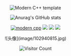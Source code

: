 <div id="title" align=center>

![Modern C++ template][github-sub-title:img]

![Anurag's GitHub stats](https://github-readme-stats.vercel.app/api?username=JQ-Origin&show_icons=true&theme=radical)


[![modern cpp](https://img.shields.io/badge/code-Modern%20C++-blue)](https://learn.microsoft.com/zh-cn/cpp/cpp/welcome-back-to-cpp-modern-cpp) 
![](https://img.shields.io/badge/讨厌-学习-yellow) 
![](https://img.shields.io/badge/性格-开朗-red) 
![](https://img.shields.io/badge/爱好-二次元-red)

</div>
<div align=center>
![头像](image/102940815.jpg)

![Visitor Count](https://profile-counter.glitch.me/JQ-Origin/count.svg)

[github-sub-title:img]: https://readme-typing-svg.herokuapp.com?font=Segoe+Script&center=true&lines=JQ-Origin.
</div>
